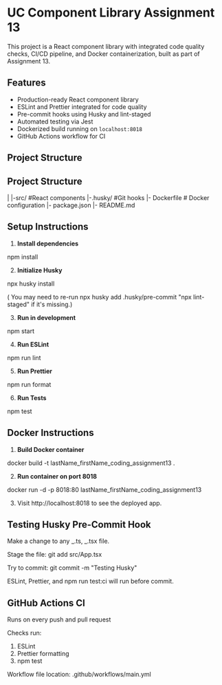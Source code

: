 # UC Component Library Assignment 13

This project is a React component library with integrated code quality checks, CI/CD pipeline, and Docker containerization, built as part of Assignment 13.

## Features

- Production-ready React component library
- ESLint and Prettier integrated for code quality
- Pre-commit hooks using Husky and lint-staged
- Automated testing via Jest
- Dockerized build running on `localhost:8018`
- GitHub Actions workflow for CI

## Project Structure

## Project Structure

|
|-src/ #React components
|-.husky/ #Git hooks
|- Dockerfile # Docker configuration
|- package.json
|- README.md

## Setup Instructions

1.  **Install dependencies**

npm install

2.  **Initialize Husky**

npx husky install

( You may need to re-run npx husky add .husky/pre-commit "npx lint-staged" if it's missing.)

3.  **Run in development**

npm start

4.  **Run ESLint**

npm run lint

5.  **Run Prettier**

npm run format

6.  **Run Tests**

npm test

## Docker Instructions

1.  **Build Docker container**

docker build -t lastName_firstName_coding_assignment13 .

2. **Run container on port 8018**

docker run -d -p 8018:80 lastName_firstName_coding_assignment13

3. Visit http://localhost:8018 to see the deployed app.

## Testing Husky Pre-Commit Hook

Make a change to any _.ts, _.tsx file.

Stage the file: git add src/App.tsx

Try to commit: git commit -m "Testing Husky"

ESLint, Prettier, and npm run test:ci will run before commit.

## GitHub Actions CI

Runs on every push and pull request

Checks run:

1. ESLint
2. Prettier formatting
3. npm test

Workflow file location: .github/workflows/main.yml
